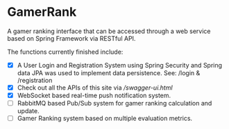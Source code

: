 # GamerRank
A gamer ranking interface that can be accessed through a web service based on Spring Framework via RESTful API.

The functions currently finished include:

- [x] A User Login and Registration System using Spring Security and Spring data JPA was used to implement data persistence. See: /login & /registration
- [x] Check out all the APIs of this site via */swagger-ui.html*
- [x] WebSocket based real-time push notification system.
- [ ] RabbitMQ based Pub/Sub system for gamer ranking calculation and update.
- [ ] Gamer Ranking system based on multiple evaluation metrics.
